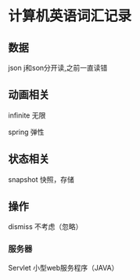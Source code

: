 # 计算机英语词汇记录

## 数据

json j和son分开读,之前一直读错

## 动画相关

infinite 无限

spring 弹性

## 状态相关

snapshot 快照，存储

## 操作

dismiss 不考虑（忽略）

### 服务器

Servlet 小型web服务程序（JAVA）